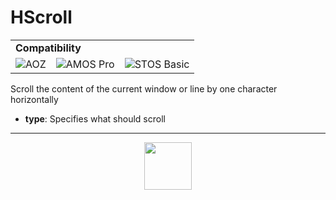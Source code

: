 # HScroll
<table><tr><td colspan="4"><b>Compatibility</b></td></tr><tr><td><img src="https://drive.google.com/uc?export=view&id=1NbXQFq8_hw18wZSmQiAaH8PEkx0iN0ue" valign="center" all="AOZ" title="AOZ" /></td><td><img src="https://drive.google.com/uc?export=view&id=1fgABxUMBV1JldXUZcovQuoqBjafQ_Btp" valign="center" all="AMOS Pro" title="AMOS Pro" /></td><td><img src="https://drive.google.com/uc?export=view&id=1YiDmYuEGGLI5L_TGXG6XhiBEmfEpsEcE" valign="center" all="STOS Basic" title="STOS Basic" /></td></tr></table>

Scroll the content of the current window or line by one character horizontally
- **type**: Specifies what should scroll
---
<p align="center"><img valign="middle" width="76px" src="https://drive.google.com/uc?export=view&id=1c2KO0LJpvMS9X9CAGV6dOfciR7OWhdKA" /></p>